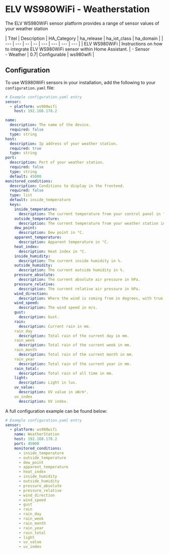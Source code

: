 # ELV WS980WiFi - Weatherstation

The ELV WS980WiFi sensor platform provides a range of sensor values of your weather station

| Titel | Description | HA_Category | ha_release | ha_iot_class | ha_domain |
| --- | --- | -- | -- | --- | --- | --- | --- | 
| ELV WS980WiFi | Instructions on how to integrate ELV WS980WiFi sensor within Home Assistant. | - Sensor <br> - Weather | 0.7| Configurable | ws980wifi |

## Configuration

To use WS980WiFi sensors in your installation, add the following to your `configuration.yaml` file:

```yaml
# Example configuration.yaml entry
sensor:
  - platform: ws980wifi
    host: 192.168.178.2
```

```yaml
name:
  description: The name of the device.
  required: false
  type: string
host:
  description: Ip address of your weather station.
  required: true
  type: string
port:
  description: Port of your weather station.
  required: false
  type: string
  default: 45000
monitored_conditions:
  description: Conditions to display in the frontend.
  required: false
  type: list
  default: inside_temperature
  keys:
    inside_temperature:
      description: The current temperature from your control panel in °C.
    outside_temperature:
      description: The current temperature from your weather station in °C.
    dew_point:
      description: Dew point in °C.
    apparent_temperature:
      description: Apparent temperature in °C.
    heat_index:
      description: Heat index in °C.
    inside_humidity:
      description: The current inside humidity in %.
    outside_humidity:
      description: The current outside humidity in %.
    pressure_absolute:
      description: The current absolute air pressure in hPa.
    pressure_relative:
      description: The current relative air pressure in hPa.
    wind_direction:
      description: Where the wind is coming from in degrees, with true north at 0° and progressing clockwise.
    wind_speed:
      description: The wind speed in m/s.
    gust:
      description: Gust.
    rain:
      description: Current rain in mm.
    rain_day
      description: Total rain of the current day in mm.
    rain_week
      description: Total rain of the current week in mm.
    rain_month
      description: Total rain of the current month in mm.
    rain_year
      description: Total rain of the current year in mm.
    rain_total:
      description: Total rain of all time in mm.
    light:
      description: Light in lux.
    uv_value:
      description: UV value in uW/m².
    uv_index
      description: UV index.
```

A full configuration example can be found below:

```yaml
# Example configuration.yaml entry
sensor:
  - platform: ws980wifi
    name: WeatherStation
    host: 192.168.178.2
    port: 45000
    monitored_conditions:
      - inside_temperature
      - outside_temperature
      - dew_point
      - apparent_temperature
      - heat_index
      - inside_humidity
      - outside_humidity
      - pressure_absolute
      - pressure_relative
      - wind_direction
      - wind_speed
      - gust
      - rain
      - rain_day
      - rain_week
      - rain_month
      - rain_year
      - rain_total
      - light
      - uv_value
      - uv_index
```
